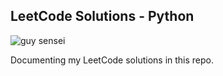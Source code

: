 ## LeetCode Solutions - Python
![guy sensei](https://pbs.twimg.com/profile_images/798043257028550656/SL5vKsYT_400x400.jpg)

Documenting my LeetCode solutions in this repo.
